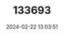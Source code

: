 ---
title: "133693"
category: "Sandalolitha robusta"
draft: false
date: 2024-02-22 13:03:51
languages:
  English: ["Basket Coral", "Irregular Boomerang Coral"]
---